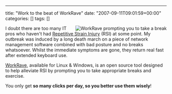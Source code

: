 ---
title: "Work to the beat of WorkRave"
date: "2007-09-11T09:01:59+00:00"
categories: []
tags: []

<a href="http://techteapot.com/wp-content/uploads/2007/09/prelude.gif" title="WorkRave prompting you to take a break"><img src="http://techteapot.com/wp-content/uploads/2007/09/prelude.gif" alt="WorkRave prompting you to take a break" align="right" /></a>

I doubt there are too many IT pros who haven't had <a href="http://en.wikipedia.org/wiki/Repetitive_strain_injury">Repetitive Strain Injury</a> (RSI) at some point. My outbreak was induced by a long death march on a piece of network management software combined with bad posture and no breaks whatsoever. Whilst the immediate symptoms are gone, they return real fast after extended keyboard use.

<a href="http://www.workrave.org/">WorkRave</a>, available for Linux &amp; Windows, is an open source tool designed to help alleviate RSI by prompting you to take appropriate breaks and exercise.

You only get <strong>so many clicks per day, so you better use them wisely</strong>!
